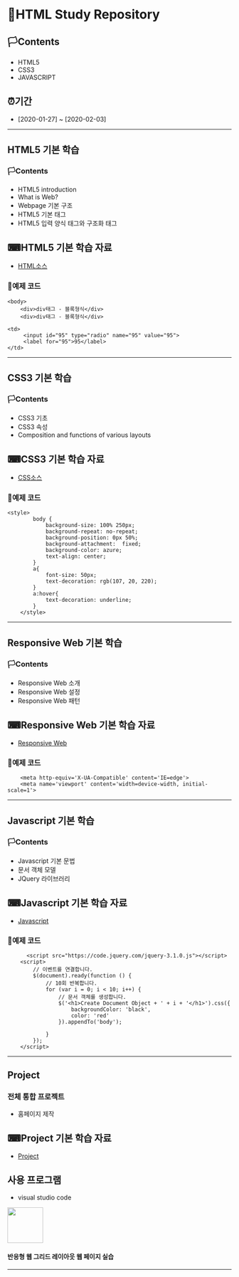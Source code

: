 # 🚩HTML Study Repository

## 🏳Contents
- HTML5
- CSS3
- JAVASCRIPT

## ⏰기간
- [2020-01-27] ~ [2020-02-03]

--------------------------

## HTML5 기본 학습
### 🏳Contents
- HTML5 introduction
- What is Web?
- Webpage 기본 구조
- HTML5 기본 태그
- HTML5 입력 양식 태그와 구조화 태그


## ⌨HTML5 기본 학습 자료
- [HTML소스](https://github.com/WhiteHair-H/StudyHtml/blob/main/01_HTML/index.html)

### 🔑예제 코드
```
<body>
    <div>div태그 - 블록형식</div>
    <div>div태그 - 블록형식</div>
```
```
<td>
     <input id="95" type="radio" name="95" value="95">
     <label for="95">95</label>
</td>
```

--------------------------

## CSS3 기본 학습
### 🏳Contents
- CSS3 기초
- CSS3 속성
- Composition and functions of various layouts



## ⌨CSS3 기본 학습 자료
- [CSS소스](https://github.com/WhiteHair-H/StudyHtml/tree/main/02_CSS)


### 🔑예제 코드
```
<style>
        body {
            background-size: 100% 250px;
            background-repeat: no-repeat;
            background-position: 0px 50%;
            background-attachment:  fixed;
            background-color: azure;
            text-align: center;
        }
        a{
            font-size: 50px;
            text-decoration: rgb(107, 20, 220);
        }
        a:hover{
            text-decoration: underline;
        }
    </style>
```

---------------------------

## Responsive Web 기본 학습
### 🏳Contents
- Responsive Web 소개
- Responsive Web 설정
- Responsive Web 패턴

## ⌨Responsive Web 기본 학습 자료
- [Responsive Web](https://github.com/WhiteHair-H/StudyHtml/tree/main/02_CSS)

### 🔑예제 코드
```
    <meta http-equiv='X-UA-Compatible' content='IE=edge'>
    <meta name='viewport' content='width=device-width, initial-scale=1'>
```

---------------------------

## Javascript 기본 학습
### 🏳Contents
- Javascript 기본 문법
- 문서 객체 모델
- JQuery 라이브러리

## ⌨Javascript 기본 학습 자료
- [Javascript](https://github.com/WhiteHair-H/StudyHtml/tree/main/03_javascript)


### 🔑예제 코드
```
      <script src="https://code.jquery.com/jquery-3.1.0.js"></script>
    <script>
        // 이벤트를 연결합니다.
        $(document).ready(function () {
            // 10회 반복합니다.
            for (var i = 0; i < 10; i++) {
                // 문서 객체를 생성합니다.
                $('<h1>Create Document Object + ' + i + '</h1>').css({
                    backgroundColor: 'black',
                    color: 'red'  
                }).appendTo('body');
                
            }
        });
    </script>
```
---------------------------


## Project
### 전체 통합 프로젝트
- 홈페이지 제작

## ⌨Project 기본 학습 자료
- [Project](https://github.com/WhiteHair-H/StudyHtml/commit/17a5896c30be2415a40f209e526a6b9c5b766925)

## 사용 프로그램
- visual studio code
<img src = "https://pbs.twimg.com/profile_images/1278357302601347072/BGZIBPH9_400x400.jpg" width = "80" height = "80"/>


#### 반응형 웹 그리드 레이아웃 웹 페이지 실습


---------------------------

